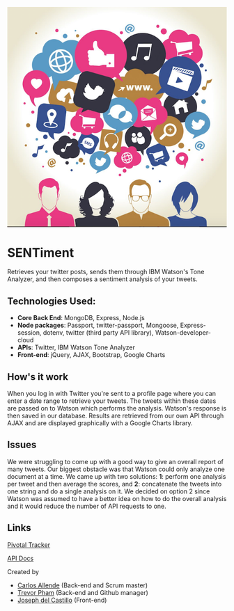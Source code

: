 ![](./public/images/SentimentImage.png)

# SENTiment

Retrieves your twitter posts, sends them through IBM Watson's Tone Analyzer, and then composes a sentiment analysis of your tweets.

## Technologies Used: 

- __Core Back End__: MongoDB, Express, Node.js
- __Node packages__: Passport, twitter-passport, Mongoose, Express-session, dotenv, twitter (third party API library), Watson-developer-cloud
- __APIs__: Twitter, IBM Watson Tone Analyzer
- __Front-end__: jQuery, AJAX, Bootstrap, Google Charts

## How's it work

When you log in with Twitter you're sent to a profile page where you can enter a date range to retrieve your tweets.  The tweets within these dates are passed on to Watson which performs the analysis.  Watson's response is then saved in our database.  Results are retrieved from our own API through AJAX and are displayed graphically with a Google Charts library.

## Issues

We were struggling to come up with a good way to give an overall report of many tweets.  Our biggest obstacle was that Watson could only analyze one document at a time. We came up with two solutions: __1__: perform one analysis per tweet and then average the scores, and __2__: concatenate the tweets into one string and do a single analysis on it.  We decided on option 2 since Watson was assumed to have a better idea on how to do the overall analysis and it would reduce the number of API requests to one.

## Links

[Pivotal Tracker](https://www.pivotaltracker.com/n/projects/1582337)

[API Docs](https://github.com/chinibi/empathy/wiki/API-Docs)

Created by 

- [Carlos Allende](https://github.com/vanpeta) (Back-end and Scrum master)
- [Trevor Pham](https://github.com/chinibi) (Back-end and Github manager)
- [Joseph del Castillo](https://github.com/josephdc) (Front-end)
